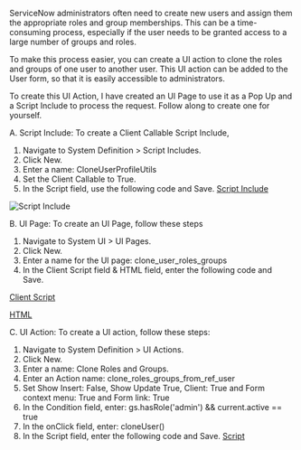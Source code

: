 
ServiceNow administrators often need to create new users and assign them the appropriate roles and group memberships. This can be a time-consuming process, especially if the user needs to be granted access to a large number of groups and roles.

To make this process easier, you can create a UI action to clone the roles and groups of one user to another user. This UI action can be added to the User form, so that it is easily accessible to administrators.

To create this UI Action, I have created an UI Page to use it as a Pop Up and a Script Include to process the request. Follow along to create one for yourself.

A. Script Include: To create a Client Callable Script Include,

1. Navigate to System Definition > Script Includes.
2. Click New.
3. Enter a name: CloneUserProfileUtils 
4. Set the Client Callable to True.
5. In the Script field, use the following code and Save.
[Script Include](https://github.com/anveshmupparaju/servicenow/blob/79d183678054ed8415a527482fe2e25612894093/UI%20Actions/Clone_User_Roles_Groups/CloneUserProfileUtils.js)

![Script Include](https://github.com/anveshmupparaju/servicenow/blob/88108b4b618c56b7c485c96d21d82c20b4518a41/UI%20Actions/Clone_User_Roles_Groups/1.%20Script%20Include.png)

B. UI Page: To create an UI Page, follow these steps

1. Navigate to System UI > UI Pages.
2. Click New.
3. Enter a name for the UI page: clone_user_roles_groups
4. In the Client Script field & HTML field, enter the following code and Save.

[Client Script](https://github.com/anveshmupparaju/servicenow/blob/79d183678054ed8415a527482fe2e25612894093/UI%20Actions/Clone_User_Roles_Groups/clone_user_roles_groups.js)

[HTML](https://github.com/anveshmupparaju/servicenow/blob/79d183678054ed8415a527482fe2e25612894093/UI%20Actions/Clone_User_Roles_Groups/clone_user_roles_groups.html)

C. UI Action: To create a UI action, follow these steps:
1. Navigate to System Definition > UI Actions.
2. Click New.
3. Enter a name: Clone Roles and Groups.
4. Enter an Action name: clone_roles_groups_from_ref_user
5. Set Show Insert: False, Show Update True, Client: True and Form context menu: True and Form link: True
6. In the Condition field, enter: gs.hasRole('admin') && current.active == true
7. In the onClick field, enter: cloneUser()
8. In the Script field, enter the following code and Save.
[Script](https://github.com/anveshmupparaju/servicenow/blob/79d183678054ed8415a527482fe2e25612894093/UI%20Actions/Clone_User_Roles_Groups/Clone_Roles_Groups.js)